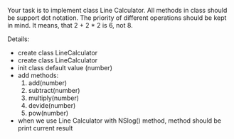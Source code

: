 Your task is to implement class Line Calculator. All methods in class should be support dot notation.
The priority of different operations should be kept in mind. It means, that 2 + 2 * 2 is 6, not 8.

Details:
  - create class LineCalculator
  - create class LineCalculator
  - init class default value (number)
  - add methods:
    1. add(number) 
    2. subtract(number) 
    3. multiply(number)
    4. devide(number) 
    5. pow(number)
  - when we use Line Calculator with NSlog() method, method should be print current result
